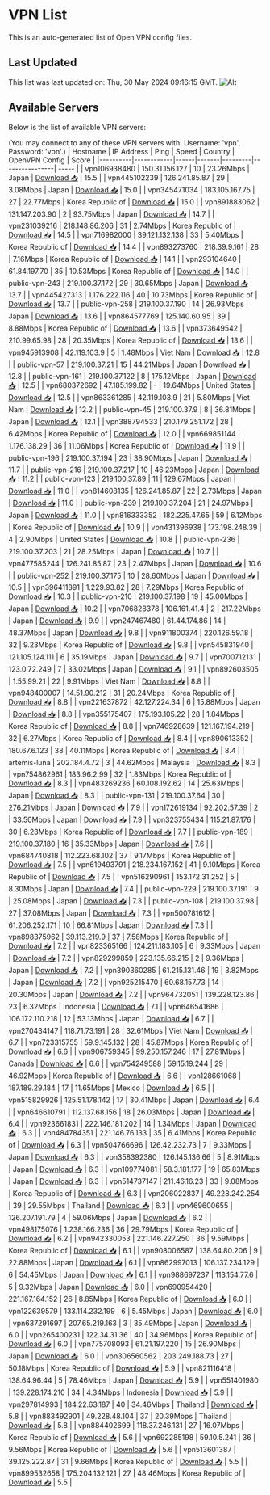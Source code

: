 # VPN List

This is an auto-generated list of Open VPN config files.

## Last Updated

This list was last updated on: Thu, 30 May 2024 09:16:15 GMT.
![Alt](https://repobeats.axiom.co/api/embed/186b98318ef1479477931607c1ad7d823f12451f.svg "Repobeats analytics image")

## Available Servers

Below is the list of available VPN servers:

(You may connect to any of these VPN servers with: Username: 'vpn', Password: 'vpn'.)
| Hostname | IP Address | Ping | Speed | Country | OpenVPN Config | Score |
|----------|------------|------|-------|---------|----------------| ----- |
| vpn106938480 | 150.31.156.127 | 10 | 23.26Mbps | Japan | [Download 📥](./configs/server_0_JP.ovpn) | 15.5 |
| vpn445102239 | 126.241.85.87 | 29 | 3.08Mbps | Japan | [Download 📥](./configs/server_1_JP.ovpn) | 15.0 |
| vpn345471034 | 183.105.167.75 | 27 | 22.77Mbps | Korea Republic of | [Download 📥](./configs/server_2_KR.ovpn) | 15.0 |
| vpn891883062 | 131.147.203.90 | 2 | 93.75Mbps | Japan | [Download 📥](./configs/server_3_JP.ovpn) | 14.7 |
| vpn231039216 | 218.148.86.206 | 31 | 2.74Mbps | Korea Republic of | [Download 📥](./configs/server_4_KR.ovpn) | 14.5 |
| vpn716982000 | 39.121.132.138 | 33 | 5.40Mbps | Korea Republic of | [Download 📥](./configs/server_5_KR.ovpn) | 14.4 |
| vpn893273760 | 218.39.9.161 | 28 | 7.16Mbps | Korea Republic of | [Download 📥](./configs/server_6_KR.ovpn) | 14.1 |
| vpn293104640 | 61.84.197.70 | 35 | 10.53Mbps | Korea Republic of | [Download 📥](./configs/server_7_KR.ovpn) | 14.0 |
| public-vpn-243 | 219.100.37.172 | 29 | 30.65Mbps | Japan | [Download 📥](./configs/server_8_JP.ovpn) | 13.7 |
| vpn445427313 | 1.176.222.116 | 40 | 10.73Mbps | Korea Republic of | [Download 📥](./configs/server_9_KR.ovpn) | 13.7 |
| public-vpn-258 | 219.100.37.190 | 14 | 26.93Mbps | Japan | [Download 📥](./configs/server_10_JP.ovpn) | 13.6 |
| vpn864577769 | 125.140.60.95 | 39 | 8.88Mbps | Korea Republic of | [Download 📥](./configs/server_11_KR.ovpn) | 13.6 |
| vpn373649542 | 210.99.65.98 | 28 | 20.35Mbps | Korea Republic of | [Download 📥](./configs/server_12_KR.ovpn) | 13.6 |
| vpn945913908 | 42.119.103.9 | 5 | 1.48Mbps | Viet Nam | [Download 📥](./configs/server_13_VN.ovpn) | 12.8 |
| public-vpn-57 | 219.100.37.21 | 15 | 44.21Mbps | Japan | [Download 📥](./configs/server_14_JP.ovpn) | 12.8 |
| public-vpn-161 | 219.100.37.122 | 8 | 175.12Mbps | Japan | [Download 📥](./configs/server_15_JP.ovpn) | 12.5 |
| vpn680372692 | 47.185.199.82 | - | 19.64Mbps | United States | [Download 📥](./configs/server_16_US.ovpn) | 12.5 |
| vpn863361285 | 42.119.103.9 | 21 | 5.80Mbps | Viet Nam | [Download 📥](./configs/server_17_VN.ovpn) | 12.2 |
| public-vpn-45 | 219.100.37.9 | 8 | 36.81Mbps | Japan | [Download 📥](./configs/server_18_JP.ovpn) | 12.1 |
| vpn388794533 | 210.179.251.172 | 28 | 6.42Mbps | Korea Republic of | [Download 📥](./configs/server_19_KR.ovpn) | 12.0 |
| vpn669851144 | 1.176.138.29 | 36 | 11.06Mbps | Korea Republic of | [Download 📥](./configs/server_20_KR.ovpn) | 11.9 |
| public-vpn-196 | 219.100.37.194 | 23 | 38.90Mbps | Japan | [Download 📥](./configs/server_21_JP.ovpn) | 11.7 |
| public-vpn-216 | 219.100.37.217 | 10 | 46.23Mbps | Japan | [Download 📥](./configs/server_22_JP.ovpn) | 11.2 |
| public-vpn-123 | 219.100.37.89 | 11 | 129.67Mbps | Japan | [Download 📥](./configs/server_23_JP.ovpn) | 11.0 |
| vpn814608135 | 126.241.85.87 | 22 | 2.73Mbps | Japan | [Download 📥](./configs/server_24_JP.ovpn) | 11.0 |
| public-vpn-239 | 219.100.37.204 | 21 | 24.97Mbps | Japan | [Download 📥](./configs/server_25_JP.ovpn) | 11.0 |
| vpn816333352 | 182.225.47.65 | 59 | 6.12Mbps | Korea Republic of | [Download 📥](./configs/server_26_KR.ovpn) | 10.9 |
| vpn431396938 | 173.198.248.39 | 4 | 2.90Mbps | United States | [Download 📥](./configs/server_27_US.ovpn) | 10.8 |
| public-vpn-236 | 219.100.37.203 | 21 | 28.25Mbps | Japan | [Download 📥](./configs/server_28_JP.ovpn) | 10.7 |
| vpn477585244 | 126.241.85.87 | 23 | 2.47Mbps | Japan | [Download 📥](./configs/server_29_JP.ovpn) | 10.6 |
| public-vpn-252 | 219.100.37.175 | 10 | 28.60Mbps | Japan | [Download 📥](./configs/server_30_JP.ovpn) | 10.5 |
| vpn396411891 | 1.229.93.82 | 28 | 7.29Mbps | Korea Republic of | [Download 📥](./configs/server_31_KR.ovpn) | 10.3 |
| public-vpn-210 | 219.100.37.198 | 19 | 45.00Mbps | Japan | [Download 📥](./configs/server_32_JP.ovpn) | 10.2 |
| vpn706828378 | 106.161.41.4 | 2 | 217.22Mbps | Japan | [Download 📥](./configs/server_33_JP.ovpn) | 9.9 |
| vpn247467480 | 61.44.174.86 | 14 | 48.37Mbps | Japan | [Download 📥](./configs/server_34_JP.ovpn) | 9.8 |
| vpn911800374 | 220.126.59.18 | 32 | 9.23Mbps | Korea Republic of | [Download 📥](./configs/server_35_KR.ovpn) | 9.8 |
| vpn545831940 | 121.105.124.111 | 6 | 35.19Mbps | Japan | [Download 📥](./configs/server_36_JP.ovpn) | 9.7 |
| vpn700712131 | 123.0.72.249 | 7 | 33.02Mbps | Japan | [Download 📥](./configs/server_37_JP.ovpn) | 9.1 |
| vpn892603505 | 1.55.99.21 | 22 | 9.91Mbps | Viet Nam | [Download 📥](./configs/server_38_VN.ovpn) | 8.8 |
| vpn948400007 | 14.51.90.212 | 31 | 20.24Mbps | Korea Republic of | [Download 📥](./configs/server_39_KR.ovpn) | 8.8 |
| vpn221637872 | 42.127.224.34 | 6 | 15.88Mbps | Japan | [Download 📥](./configs/server_40_JP.ovpn) | 8.8 |
| vpn355175407 | 175.193.105.22 | 28 | 1.84Mbps | Korea Republic of | [Download 📥](./configs/server_41_KR.ovpn) | 8.8 |
| vpn746928639 | 121.167.194.219 | 32 | 6.27Mbps | Korea Republic of | [Download 📥](./configs/server_42_KR.ovpn) | 8.4 |
| vpn890613352 | 180.67.6.123 | 38 | 40.11Mbps | Korea Republic of | [Download 📥](./configs/server_43_KR.ovpn) | 8.4 |
| artemis-luna | 202.184.4.72 | 3 | 44.62Mbps | Malaysia | [Download 📥](./configs/server_44_MY.ovpn) | 8.3 |
| vpn754862961 | 183.96.2.99 | 32 | 1.83Mbps | Korea Republic of | [Download 📥](./configs/server_45_KR.ovpn) | 8.3 |
| vpn483269236 | 60.108.192.62 | 14 | 25.63Mbps | Japan | [Download 📥](./configs/server_46_JP.ovpn) | 8.3 |
| public-vpn-131 | 219.100.37.64 | 30 | 276.21Mbps | Japan | [Download 📥](./configs/server_47_JP.ovpn) | 7.9 |
| vpn172619134 | 92.202.57.39 | 2 | 33.50Mbps | Japan | [Download 📥](./configs/server_48_JP.ovpn) | 7.9 |
| vpn323755434 | 115.21.87.176 | 30 | 6.23Mbps | Korea Republic of | [Download 📥](./configs/server_49_KR.ovpn) | 7.7 |
| public-vpn-189 | 219.100.37.180 | 16 | 35.33Mbps | Japan | [Download 📥](./configs/server_50_JP.ovpn) | 7.6 |
| vpn684740818 | 112.223.68.102 | 37 | 9.17Mbps | Korea Republic of | [Download 📥](./configs/server_51_KR.ovpn) | 7.5 |
| vpn619493791 | 218.234.167.152 | 41 | 9.10Mbps | Korea Republic of | [Download 📥](./configs/server_52_KR.ovpn) | 7.5 |
| vpn516290961 | 153.172.31.252 | 5 | 8.30Mbps | Japan | [Download 📥](./configs/server_53_JP.ovpn) | 7.4 |
| public-vpn-229 | 219.100.37.191 | 9 | 25.08Mbps | Japan | [Download 📥](./configs/server_54_JP.ovpn) | 7.3 |
| public-vpn-108 | 219.100.37.98 | 27 | 37.08Mbps | Japan | [Download 📥](./configs/server_55_JP.ovpn) | 7.3 |
| vpn500781612 | 61.206.252.171 | 10 | 66.81Mbps | Japan | [Download 📥](./configs/server_56_JP.ovpn) | 7.3 |
| vpn898375962 | 39.113.219.9 | 37 | 7.58Mbps | Korea Republic of | [Download 📥](./configs/server_57_KR.ovpn) | 7.2 |
| vpn823365166 | 124.211.183.105 | 6 | 9.33Mbps | Japan | [Download 📥](./configs/server_58_JP.ovpn) | 7.2 |
| vpn829299859 | 223.135.66.215 | 2 | 9.36Mbps | Japan | [Download 📥](./configs/server_59_JP.ovpn) | 7.2 |
| vpn390360285 | 61.215.131.46 | 19 | 3.82Mbps | Japan | [Download 📥](./configs/server_60_JP.ovpn) | 7.2 |
| vpn925215470 | 60.68.157.73 | 14 | 20.30Mbps | Japan | [Download 📥](./configs/server_61_JP.ovpn) | 7.2 |
| vpn964732051 | 139.228.123.86 | 23 | 6.32Mbps | Indonesia | [Download 📥](./configs/server_62_ID.ovpn) | 7.1 |
| vpn646541686 | 106.172.110.218 | 12 | 53.13Mbps | Japan | [Download 📥](./configs/server_63_JP.ovpn) | 6.7 |
| vpn270434147 | 118.71.73.191 | 28 | 32.61Mbps | Viet Nam | [Download 📥](./configs/server_64_VN.ovpn) | 6.7 |
| vpn723315755 | 59.9.145.132 | 28 | 45.87Mbps | Korea Republic of | [Download 📥](./configs/server_65_KR.ovpn) | 6.6 |
| vpn906759345 | 99.250.157.246 | 17 | 27.81Mbps | Canada | [Download 📥](./configs/server_66_CA.ovpn) | 6.6 |
| vpn754249588 | 59.15.19.244 | 29 | 46.92Mbps | Korea Republic of | [Download 📥](./configs/server_67_KR.ovpn) | 6.6 |
| vpn128661068 | 187.189.29.184 | 17 | 11.65Mbps | Mexico | [Download 📥](./configs/server_68_MX.ovpn) | 6.5 |
| vpn515829926 | 125.51.178.142 | 17 | 30.41Mbps | Japan | [Download 📥](./configs/server_69_JP.ovpn) | 6.4 |
| vpn646610791 | 112.137.68.156 | 18 | 26.03Mbps | Japan | [Download 📥](./configs/server_70_JP.ovpn) | 6.4 |
| vpn923661831 | 222.146.181.202 | 14 | 1.34Mbps | Japan | [Download 📥](./configs/server_71_JP.ovpn) | 6.3 |
| vpn484784351 | 221.146.76.133 | 35 | 6.41Mbps | Korea Republic of | [Download 📥](./configs/server_72_KR.ovpn) | 6.3 |
| vpn504766696 | 126.42.232.73 | 7 | 9.33Mbps | Japan | [Download 📥](./configs/server_73_JP.ovpn) | 6.3 |
| vpn358392380 | 126.145.136.66 | 5 | 8.91Mbps | Japan | [Download 📥](./configs/server_74_JP.ovpn) | 6.3 |
| vpn109774081 | 58.3.181.177 | 19 | 65.83Mbps | Japan | [Download 📥](./configs/server_75_JP.ovpn) | 6.3 |
| vpn514737147 | 211.46.16.23 | 33 | 9.08Mbps | Korea Republic of | [Download 📥](./configs/server_76_KR.ovpn) | 6.3 |
| vpn206022837 | 49.228.242.254 | 39 | 29.55Mbps | Thailand | [Download 📥](./configs/server_77_TH.ovpn) | 6.3 |
| vpn469600655 | 126.207.191.79 | 4 | 59.06Mbps | Japan | [Download 📥](./configs/server_78_JP.ovpn) | 6.2 |
| vpn498175076 | 1.238.166.236 | 36 | 29.79Mbps | Korea Republic of | [Download 📥](./configs/server_79_KR.ovpn) | 6.2 |
| vpn942330053 | 221.146.227.250 | 36 | 9.59Mbps | Korea Republic of | [Download 📥](./configs/server_80_KR.ovpn) | 6.1 |
| vpn908006587 | 138.64.80.206 | 9 | 22.88Mbps | Japan | [Download 📥](./configs/server_81_JP.ovpn) | 6.1 |
| vpn862997013 | 106.137.234.129 | 6 | 54.45Mbps | Japan | [Download 📥](./configs/server_82_JP.ovpn) | 6.1 |
| vpn988697237 | 113.154.77.6 | 5 | 9.32Mbps | Japan | [Download 📥](./configs/server_83_JP.ovpn) | 6.0 |
| vpn690954420 | 221.167.164.152 | 26 | 8.85Mbps | Korea Republic of | [Download 📥](./configs/server_84_KR.ovpn) | 6.0 |
| vpn122639579 | 133.114.232.199 | 6 | 5.45Mbps | Japan | [Download 📥](./configs/server_85_JP.ovpn) | 6.0 |
| vpn637291697 | 207.65.219.163 | 3 | 35.49Mbps | Japan | [Download 📥](./configs/server_86_JP.ovpn) | 6.0 |
| vpn265400231 | 122.34.31.36 | 40 | 34.96Mbps | Korea Republic of | [Download 📥](./configs/server_87_KR.ovpn) | 6.0 |
| vpn775708093 | 61.21.197.220 | 15 | 26.90Mbps | Japan | [Download 📥](./configs/server_88_JP.ovpn) | 6.0 |
| vpn306560562 | 203.249.188.73 | 27 | 50.18Mbps | Korea Republic of | [Download 📥](./configs/server_89_KR.ovpn) | 5.9 |
| vpn821116418 | 138.64.96.44 | 5 | 78.46Mbps | Japan | [Download 📥](./configs/server_90_JP.ovpn) | 5.9 |
| vpn551401980 | 139.228.174.210 | 34 | 4.34Mbps | Indonesia | [Download 📥](./configs/server_91_ID.ovpn) | 5.9 |
| vpn297814993 | 184.22.63.187 | 40 | 34.46Mbps | Thailand | [Download 📥](./configs/server_92_TH.ovpn) | 5.8 |
| vpn883492901 | 49.228.48.104 | 37 | 20.39Mbps | Thailand | [Download 📥](./configs/server_93_TH.ovpn) | 5.8 |
| vpn884402699 | 118.37.246.131 | 27 | 16.07Mbps | Korea Republic of | [Download 📥](./configs/server_94_KR.ovpn) | 5.6 |
| vpn692285198 | 59.10.5.241 | 36 | 9.56Mbps | Korea Republic of | [Download 📥](./configs/server_95_KR.ovpn) | 5.6 |
| vpn513601387 | 39.125.222.87 | 31 | 9.66Mbps | Korea Republic of | [Download 📥](./configs/server_96_KR.ovpn) | 5.5 |
| vpn899532658 | 175.204.132.121 | 27 | 48.46Mbps | Korea Republic of | [Download 📥](./configs/server_97_KR.ovpn) | 5.5 |
